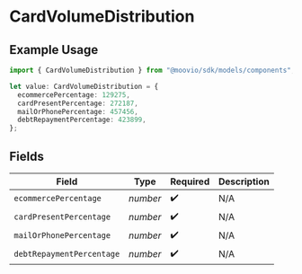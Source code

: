 # CardVolumeDistribution

## Example Usage

```typescript
import { CardVolumeDistribution } from "@moovio/sdk/models/components";

let value: CardVolumeDistribution = {
  ecommercePercentage: 129275,
  cardPresentPercentage: 272187,
  mailOrPhonePercentage: 457456,
  debtRepaymentPercentage: 423899,
};
```

## Fields

| Field                     | Type                      | Required                  | Description               |
| ------------------------- | ------------------------- | ------------------------- | ------------------------- |
| `ecommercePercentage`     | *number*                  | :heavy_check_mark:        | N/A                       |
| `cardPresentPercentage`   | *number*                  | :heavy_check_mark:        | N/A                       |
| `mailOrPhonePercentage`   | *number*                  | :heavy_check_mark:        | N/A                       |
| `debtRepaymentPercentage` | *number*                  | :heavy_check_mark:        | N/A                       |